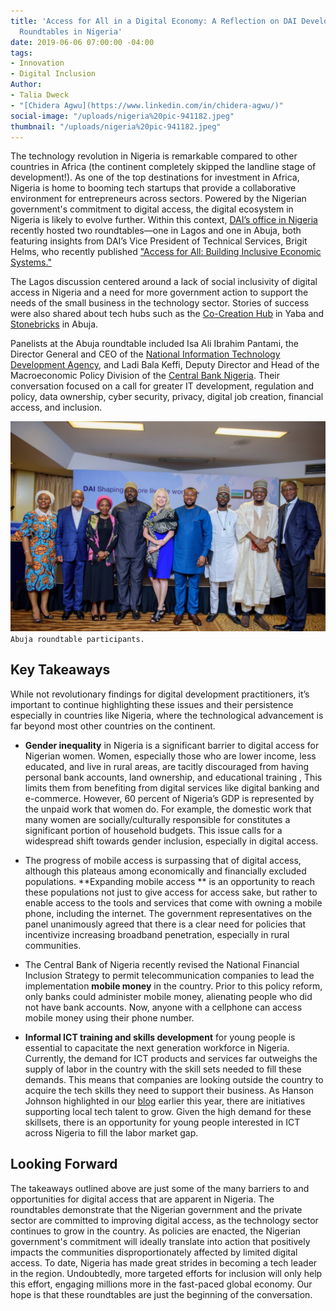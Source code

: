 ```yaml
---
title: 'Access for All in a Digital Economy: A Reflection on DAI Development Matters
  Roundtables in Nigeria'
date: 2019-06-06 07:00:00 -04:00
tags:
- Innovation
- Digital Inclusion
Author:
- Talia Dweck
- "[Chidera Agwu](https://www.linkedin.com/in/chidera-agwu/)"
social-image: "/uploads/nigeria%20pic-941182.jpeg"
thumbnail: "/uploads/nigeria%20pic-941182.jpeg"
---
```


The technology revolution in Nigeria is remarkable compared to other countries in Africa (the continent completely skipped the landline stage of development!). As one of the top destinations for investment in Africa, Nigeria is home to booming tech startups that provide a collaborative environment for entrepreneurs across sectors. Powered by the Nigerian government's commitment to digital access, the digital ecosystem in Nigeria is likely to evolve further. Within this context, [DAI’s office in Nigeria](http://) recently hosted two roundtables—one in Lagos and one in Abuja, both featuring insights from DAI’s Vice President of Technical Services, Brigit Helms, who recently published ["Access for All: Building Inclusive  Economic Systems."](https://www.dai.com/news/access-for-all-dais-brigit-helms-launches-her-new-book-on-economic-inclusion)

<!--more-->

The Lagos discussion centered around a lack of social inclusivity of digital access in Nigeria and a need for more government action to support the needs of the small business in the technology sector. Stories of success were also shared about tech hubs such as the [Co-Creation Hub](https://cchubnigeria.com/) in Yaba and [Stonebricks](http://stonebrickshub.com/) in Abuja.

Panelists at the Abuja roundtable included Isa Ali Ibrahim Pantami, the Director General and CEO of the [National Information Technology Development Agency](https://nitda.gov.ng/nit/), and Ladi Bala Keffi, Deputy Director and Head of the Macroeconomic Policy Division of the [Central Bank Nigeria](https://www.cbn.gov.ng/). Their conversation focused on a call for greater IT development, regulation and policy, data ownership, cyber security, privacy, digital job creation, financial access, and inclusion.

![nigeria pic.jpeg](/uploads/nigeria%20pic.jpeg)`Abuja roundtable participants.`

## Key Takeaways

While not revolutionary findings for digital development practitioners, it’s important to continue highlighting these issues and their persistence especially in countries like Nigeria, where the technological advancement is far beyond most other countries on the continent.

* **Gender inequality** in Nigeria is a significant barrier to digital access for Nigerian women. Women, especially those who are lower income, less educated, and live in rural areas, are tacitly discouraged from having personal bank accounts, land ownership, and educational training , This limits them from benefiting from digital services like digital banking and e-commerce. However, 60 percent of Nigeria’s GDP is represented by the unpaid work that women do. For example, the domestic work that many women are socially/culturally responsible for constitutes a significant portion of household budgets. This issue calls for a widespread shift towards gender inclusion, especially in digital access.

* The progress of mobile access is surpassing that of digital access, although this plateaus among economically and financially excluded populations. \*\*Expanding mobile access \*\* is an opportunity to reach these populations not just to give access for access sake, but rather to enable access to the tools and services that come with owning a mobile phone, including the internet. The government representatives on the panel unanimously agreed that there is a clear need for policies that incentivize increasing broadband penetration, especially in rural communities.

* The Central Bank of Nigeria recently revised the National Financial Inclusion Strategy to permit telecommunication companies to lead the implementation **mobile money** in the country. Prior to this policy reform, only banks could administer mobile money, alienating people who did not have bank accounts. Now, anyone with a cellphone can access mobile money using their phone number.

* **Informal ICT training and skills development** for young people is essential to capacitate the next generation workforce in Nigeria. Currently, the demand for ICT products and services far outweighs the supply of labor in the country with the skill sets needed to fill these demands. This means that companies are looking outside the country to acquire the tech skills they need to support their business. As Hanson Johnson highlighted in our [blog](https://dai-global-digital.com/a-resolution-to-support-the-tech-sector-where-we-need-it-most.html) earlier this year,  there are initiatives supporting local tech talent to grow. Given the high demand for these skillsets, there is an opportunity for young people interested in ICT across Nigeria to fill the labor market gap.

## Looking Forward

The takeaways outlined above are just some of the many barriers to and opportunities for digital access that are apparent in Nigeria. The roundtables demonstrate that the Nigerian government and the private sector are committed to improving digital access, as the technology sector continues to grow in the country. As policies are enacted, the Nigerian government's commitment will ideally translate into action that positively impacts the communities disproportionately affected by limited digital access. To date,  Nigeria has made great strides in becoming a tech leader in the region. Undoubtedly,  more targeted efforts for inclusion will only help this effort, engaging millions more in the fast-paced global economy. Our hope is that these roundtables are just the beginning of the conversation.